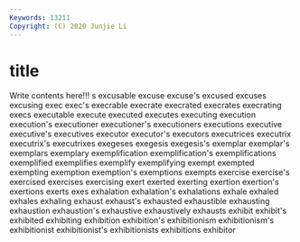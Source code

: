 ```yaml
---
Keywords: 13211
Copyright: (C) 2020 Junjie Li
---
```


# title

Write contents here!!!
s 
excusable 
excuse 
excuse's
excused 
excuses 
excusing 
exec 
exec's 
execrable 
execrate 
execrated 
execrates 
execrating
execs 
executable 
execute 
executed 
executes 
executing 
execution 
execution's 
executioner 
executioner's
executioners 
executions 
executive 
executive's 
executives 
executor 
executor's 
executors 
executrices 
executrix
executrix's 
executrixes 
exegeses 
exegesis 
exegesis's 
exemplar 
exemplar's 
exemplars 
exemplary 
exemplification
exemplification's 
exemplifications 
exemplified 
exemplifies 
exemplify 
exemplifying 
exempt 
exempted 
exempting 
exemption
exemption's 
exemptions 
exempts 
exercise 
exercise's 
exercised 
exercises 
exercising 
exert 
exerted
exerting 
exertion 
exertion's 
exertions 
exerts 
exes 
exhalation 
exhalation's 
exhalations 
exhale
exhaled 
exhales 
exhaling 
exhaust 
exhaust's 
exhausted 
exhaustible 
exhausting 
exhaustion 
exhaustion's
exhaustive 
exhaustively 
exhausts 
exhibit 
exhibit's 
exhibited 
exhibiting 
exhibition 
exhibition's 
exhibitionism
exhibitionism's 
exhibitionist 
exhibitionist's 
exhibitionists 
exhibitions 
exhibitor 
